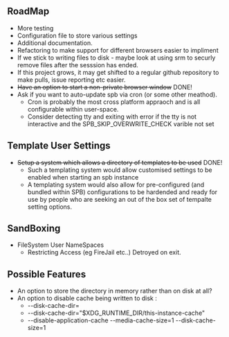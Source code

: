 ## RoadMap
  - More testing
  - Configuration file to store various settings
  - Additional documentation.
  - Refactoring to make support for different browsers easier to impliment
  - If we stick to writing files to disk - maybe look at using srm to securly remove files after the sesssion has ended.
  - If this project grows, it may get shifted to a regular github repository to make pulls, issue reporting etc easier.
  - ~~Have an option to start a non-private browser window~~ DONE!
  - Ask if you want to auto-update spb via cron (or some other meathod). 
    - Cron is probably the most cross platform appraoch and is all configurable within user-space.
    - Consider detecting tty and exiting with error if the tty is not interactive and the SPB_SKIP_OVERWRITE_CHECK varible not set

## Template User Settings
  - ~~Setup a system which allows a directory of templates to be used~~ DONE!
    - Such a templating system would allow customised settings to be enabled when starting an spb instance
    - A templating system would also allow for pre-configured (and bundled within SPB) configurations to be hardended and ready for use by people who are seeking an out of the box set of tempalte setting options.

## SandBoxing 
  - FileSystem User NameSpaces
     - Restricting Access (eg FireJail etc..) Detroyed on exit.

## Possible Features
  - An option to store the directory in memory rather than on disk at all?
  - An option to disable cache being written to disk :
    -  --disk-cache-dir=
    -  --disk-cache-dir="$XDG_RUNTIME_DIR/this-instance-cache"
    -  --disable-application-cache --media-cache-size=1 --disk-cache-size=1
